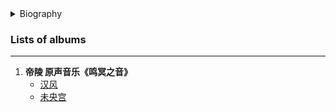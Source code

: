 
<details>
<summary>Biography</summary>

![djuJDm1X](https://thumbsnap.com/i/djuJDm1X.jpg)

?> He is a famous music producer in Mainland China and the chief producer of Transmission Music. In 2005, he produced and launched the solo album "Fear of Losing You" by Taiwanese model singer Zhu Guohao; in 2006, he launched the single "Always Sunny" by new singer-songwriter Wu Yifan: in 2008, he launched the solo single "I Know" by singer Lv Weiwei: in 2008, he was the music producer for the compilation of the world's classic fairy tale cartoons by Taiwan's Youfu Culture Group, creating and producing all the original music; in 2009 In 2009, he was the judge of Jiangsu TV's Absolute Singing Xi'an; in 2009, Shaanxi People's Radio Shaanxi Youth Radio FM105.5 composed and produced the station song "1055"; in 2009, he produced and released the new inspirational single "Next Stop" and music video for the 13th Miss Global Tourism 1st runner-up Li Qing (Li Yishan); in 2010, he composed the theme song "If I can" for the movie "Love at West Lake". In 2011, he was a judge of Hunan TV's Happy China 2011 Happy Girls' Voice Xi'an; in 2012, he produced the new EP "Symbols" for singer Zhou ShangYun of Aina Sky Records; from 2010 to 2012, he wrote the new station song "Love 988" for Shaanxi Radio and Television 988 and its sound recognition system; in 2013, he wrote and produced the station song and sound recognition system for FM1043 Xi'an Traffic and Tourism Radio; in December 2013, he composed and produced the packaging system for FM1043 Xi'an Traffic and Tourism Radio. In December 2013, the soundtrack work "Han Jingdi Yangling" was nominated for the Best Music and Sound Award of the 3rd China Documentary Academy Awards; In 2014, he created and produced the sound recognition packaging system of ETV Xi'an Education Television; On November 24, 2015, the large-scale epic animation documentary "Tomb of the Emperors" was successfully premiered on CCTV10. In 2017, he composed and produced the new digital version of the dance music of the classic Chinese dance drama "Silk Road Flower Rain".

</details>


### Lists of albums

---

1. **帝陵 原声音乐《鸣冥之音》**
    - [汉风](https://e1.pcloud.link/publink/show?code=XZk6e4ZUlhrIQuoX27ypnyg2OS5fjkhmwek)
    - [未央宫](https://e1.pcloud.link/publink/show?code=XZX6e4ZSBC4AU3mXBV9BhFVXIvgl4bdtz7k)
